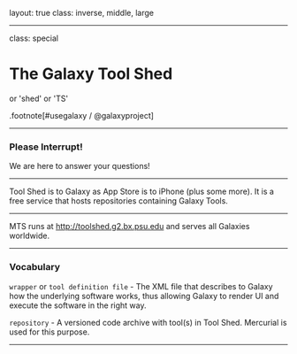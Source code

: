 layout: true
class: inverse, middle, large

---
class: special
# The Galaxy Tool Shed
or 'shed' or 'TS'

.footnote[\#usegalaxy / @galaxyproject]

---

### Please Interrupt!

We are here to answer your questions!

---

Tool Shed is to Galaxy as App Store is to iPhone (plus some more).
It is a free service that hosts repositories containing Galaxy Tools.

---

MTS runs at http://toolshed.g2.bx.psu.edu and serves all Galaxies worldwide.

---

### Vocabulary

`wrapper` or `tool definition file` - The XML file that describes to Galaxy how the underlying software works, thus allowing Galaxy to render UI and execute the software in the right way.

`repository` - A versioned code archive with tool(s) in Tool Shed. Mercurial is used for this purpose.

---

